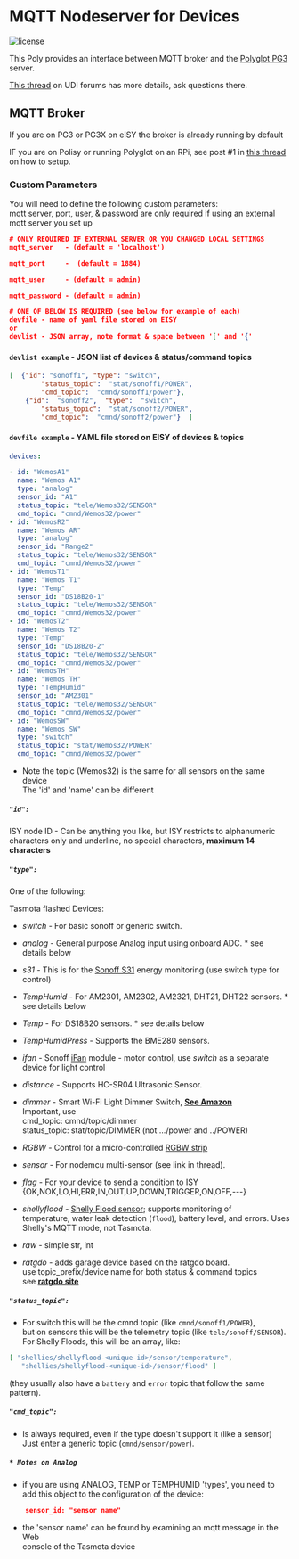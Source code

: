 # MQTT Nodeserver for Devices

[![license][license]][localLicense]

This Poly provides an interface between MQTT broker and the [Polyglot PG3][poly] server.

[This thread][forum] on UDI forums has more details, ask questions there.

## MQTT Broker
If you are on PG3 or PG3X on eISY the broker is already running by default 
 
IF you are on Polisy or running Polyglot on an RPi, see post #1 in [this thread][sonoff] on how to setup.

### Custom Parameters

You will need to define the following custom parameters:  
mqtt server, port, user, & password are only required if using an external  
mqtt server you set up

```json
# ONLY REQUIRED IF EXTERNAL SERVER OR YOU CHANGED LOCAL SETTINGS
mqtt_server   - (default = 'localhost')

mqtt_port     -  (default = 1884)

mqtt_user     - (default = admin)

mqtt_password - (default = admin)

# ONE OF BELOW IS REQUIRED (see below for example of each)
devfile - name of yaml file stored on EISY
or
devlist - JSON array, note format & space between '[' and '{'
```

#### `devlist example` - JSON list of devices & status/command topics

```json
[  {"id": "sonoff1", "type": "switch", 
        "status_topic":  "stat/sonoff1/POWER", 
        "cmd_topic":  "cmnd/sonoff1/power"},  
    {"id":  "sonoff2",  "type":  "switch", 
        "status_topic":  "stat/sonoff2/POWER",  
        "cmd_topic":  "cmnd/sonoff2/power"}  ]
```

#### `devfile example` - YAML file stored on EISY of devices & topics

```yaml
devices:

- id: "WemosA1"
  name: "Wemos A1"
  type: "analog"
  sensor_id: "A1"
  status_topic: "tele/Wemos32/SENSOR"
  cmd_topic: "cmnd/Wemos32/power"
- id: "WemosR2"
  name: "Wemos AR"
  type: "analog"
  sensor_id: "Range2"
  status_topic: "tele/Wemos32/SENSOR"
  cmd_topic: "cmnd/Wemos32/power"
- id: "WemosT1"
  name: "Wemos T1"
  type: "Temp"
  sensor_id: "DS18B20-1"
  status_topic: "tele/Wemos32/SENSOR"
  cmd_topic: "cmnd/Wemos32/power"
- id: "WemosT2"
  name: "Wemos T2"
  type: "Temp"
  sensor_id: "DS18B20-2"
  status_topic: "tele/Wemos32/SENSOR"
  cmd_topic: "cmnd/Wemos32/power"
- id: "WemosTH"
  name: "Wemos TH"
  type: "TempHumid"
  sensor_id: "AM2301"
  status_topic: "tele/Wemos32/SENSOR"
  cmd_topic: "cmnd/Wemos32/power"
- id: "WemosSW"
  name: "Wemos SW"
  type: "switch"
  status_topic: "stat/Wemos32/POWER"
  cmd_topic: "cmnd/Wemos32/power"
```
  - Note the topic (Wemos32) is the same for all sensors on the same device  
    The 'id' and 'name' can be different

##### `"id":`

ISY node ID - Can be anything you like, but ISY restricts to alphanumeric  
characters only and underline, no special characters, **maximum 14 characters**

##### `"type":`

One of the following:

Tasmota flashed Devices: 
- *switch* - For basic sonoff or generic switch.
- *analog* - General purpose Analog input using onboard ADC. * see details below
- *s31* - This is for the [Sonoff S31][s31] energy monitoring (use switch type for control)
- *TempHumid* - For AM2301, AM2302, AM2321, DHT21, DHT22 sensors. * see details below
- *Temp* - For DS18B20 sensors. * see details below
- *TempHumidPress* - Supports the BME280 sensors.
- *ifan* - Sonoff [iFan] module - motor control, use *switch* as a separate device for light control
- *distance* - Supports HC-SR04 Ultrasonic Sensor.
- *dimmer* - Smart Wi-Fi Light Dimmer Switch, [**See Amazon**][dimmer]  
Important, use  
cmd_topic: cmnd/topic/dimmer  
status_topic: stat/topic/DIMMER (not .../power and ../POWER)
- *RGBW* - Control for a micro-controlled [RGBW strip]
- *sensor* - For nodemcu multi-sensor (see link in thread).
- *flag* - For your device to send a condition to ISY {OK,NOK,LO,HI,ERR,IN,OUT,UP,DOWN,TRIGGER,ON,OFF,---}

- *shellyflood* - [Shelly Flood sensor][Flood]; supports monitoring of  
temperature, water leak detection (`flood`), battery level, and errors. Uses Shelly's MQTT mode, not Tasmota.
- *raw* - simple str, int

- *ratgdo* - adds garage device based on the ratgdo board.  
use topic_prefix/device name for both status & command topics  
see [**ratgdo site**](https://paulwieland.github.io/ratgdo/)

##### `"status_topic":`

- For switch this will be the cmnd topic (like `cmnd/sonoff1/POWER`),  
but on sensors this will be the telemetry topic (like `tele/sonoff/SENSOR`).  
For Shelly Floods, this will be an array, like:

```json
[ "shellies/shellyflood-<unique-id>/sensor/temperature", 
   "shellies/shellyflood-<unique-id>/sensor/flood" ]  
```

(they usually also have a `battery` and `error` topic that follow the same pattern).

##### `"cmd_topic":`

- Is always required, even if the type doesn't support it (like a sensor)  
Just enter a generic topic (`cmnd/sensor/power`).  
##### `* Notes on Analog`
  - if you are using ANALOG, TEMP or TEMPHUMID 'types', you need to add this object to the configuration of the device: 
  ```json
      sensor_id: "sensor name"
  ```
 
  - the 'sensor name' can be found by examining an mqtt message in the Web  
  console of the Tasmota device



[license]: https://img.shields.io/github/license/mashape/apistatus.svg
[localLicense]: https://github.com/Trilife/udi-mqtt-pg3x/blob/main/LICENSE
[poly]: https://github.com/Trilife/udi-mqtt-pg3x
[forum]: https://forum.universal-devices.com/forum/315-mqtt/
[sonoff]: https://forum.universal-devices.com/topic/24538-sonoff
[s31]: https://www.itead.cc/sonoff-s31.html
[ifan]: https://itead.cc/product/sonoff-ifan03-wi-fi-ceiling-fan-and-light-controller/
[RGBW strip]: http://github.com/sejgit/shelfstrip
[dimmer]: https://www.amazon.com/Dimmer-Switch-Bresuve-Wireless-Compatible/dp/B07WRJWD28?th=1
[Flood]: https://shelly-api-docs.shelly.cloud/gen1/#shelly-flood-overview
